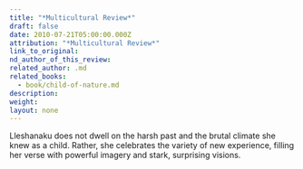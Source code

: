 ```yaml
---
title: "*Multicultural Review*"
draft: false
date: 2010-07-21T05:00:00.000Z
attribution: "*Multicultural Review*"
link_to_original:
nd_author_of_this_review:
related_author: .md
related_books:
  - book/child-of-nature.md
description:
weight:
layout: none
---
```

Lleshanaku does not dwell on the harsh past and the brutal climate she knew as a child. Rather, she celebrates the variety of new experience, filling her verse with powerful imagery and stark, surprising visions.

